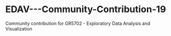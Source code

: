 # EDAV---Community-Contribution-19
Community contribution for GR5702 - Exploratory Data Analysis and Visualization 
